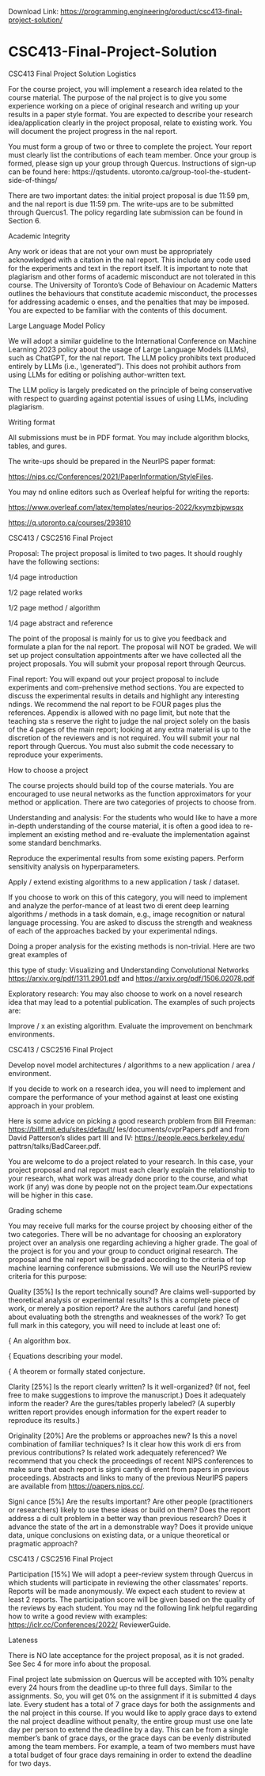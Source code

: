 Download Link: https://programming.engineering/product/csc413-final-project-solution/


# CSC413-Final-Project-Solution
CSC413 Final Project Solution
Logistics

For the course project, you will implement a research idea related to the course material. The purpose of the nal project is to give you some experience working on a piece of original research and writing up your results in a paper style format. You are expected to describe your research idea/application clearly in the project proposal, relate to existing work. You will document the project progress in the nal report.

You must form a group of two or three to complete the project. Your report must clearly list the contributions of each team member. Once your group is formed, please sign up your group through Quercus. Instructions of sign-up can be found here: https://qstudents. utoronto.ca/group-tool-the-student-side-of-things/

There are two important dates: the initial project proposal is due 11:59 pm, and the nal report is due 11:59 pm. The write-ups are to be submitted through Quercus1. The policy regarding late submission can be found in Section 6.

Academic Integrity

Any work or ideas that are not your own must be appropriately acknowledged with a citation in the nal report. This include any code used for the experiments and text in the report itself. It is important to note that plagiarism and other forms of academic misconduct are not tolerated in this course. The University of Toronto’s Code of Behaviour on Academic Matters outlines the behaviours that constitute academic misconduct, the processes for addressing academic o enses, and the penalties that may be imposed. You are expected to be familiar with the contents of this document.

Large Language Model Policy

We will adopt a similar guideline to the International Conference on Machine Learning 2023 policy about the usage of Large Language Models (LLMs), such as ChatGPT, for the nal report. The LLM policy prohibits text produced entirely by LLMs (i.e., \generated”). This does not prohibit authors from using LLMs for editing or polishing author-written text.

The LLM policy is largely predicated on the principle of being conservative with respect to guarding against potential issues of using LLMs, including plagiarism.

Writing format

All submissions must be in PDF format. You may include algorithm blocks, tables, and gures.

The write-ups should be prepared in the NeurIPS paper format:

https://nips.cc/Conferences/2021/PaperInformation/StyleFiles.

You may nd online editors such as Overleaf helpful for writing the reports:

https://www.overleaf.com/latex/templates/neurips-2022/kxymzbjpwsqx

https://q.utoronto.ca/courses/293810

CSC413 / CSC2516 Final Project

Proposal: The project proposal is limited to two pages. It should roughly have the following sections:

1/4 page introduction

1/2 page related works

1/2 page method / algorithm

1/4 page abstract and reference

The point of the proposal is mainly for us to give you feedback and formulate a plan for the nal report. The proposal will NOT be graded. We will set up project consultation appointments after we have collected all the project proposals. You will submit your proposal report through Qeurcus.

Final report: You will expand out your project proposal to include experiments and com-prehensive method sections. You are expected to discuss the experimental results in details and highlight any interesting ndings. We recommend the nal report to be FOUR pages plus the references. Appendix is allowed with no page limit, but note that the teaching sta s reserve the right to judge the nal project solely on the basis of the 4 pages of the main report; looking at any extra material is up to the discretion of the reviewers and is not required. You will submit your nal report through Quercus. You must also submit the code necessary to reproduce your experiments.

How to choose a project

The course projects should build top of the course materials. You are encouraged to use neural networks as the function approximators for your method or application. There are two categories of projects to choose from.

Understanding and analysis: For the students who would like to have a more in-depth understanding of the course material, it is often a good idea to re-implement an existing method and re-evaluate the implementation against some standard benchmarks.

Reproduce the experimental results from some existing papers. Perform sensitivity analysis on hyperparameters.

Apply / extend existing algorithms to a new application / task / dataset.

If you choose to work on this of this category, you will need to implement and analyze the perfor-mance of at least two di erent deep learning algorithms / methods in a task domain, e.g., image recognition or natural language processing. You are asked to discuss the strength and weakness of each of the approaches backed by your experimental ndings.

Doing a proper analysis for the existing methods is non-trivial. Here are two great examples of

this type of study: Visualizing and Understanding Convolutional Networks https://arxiv.org/pdf/1311.2901.pdf and https://arxiv.org/pdf/1506.02078.pdf

Exploratory research: You may also choose to work on a novel research idea that may lead to a potential publication. The examples of such projects are:

Improve / x an existing algorithm. Evaluate the improvement on benchmark environments.

CSC413 / CSC2516 Final Project

Develop novel model architectures / algorithms to a new application / area / environment.

If you decide to work on a research idea, you will need to implement and compare the performance of your method against at least one existing approach in your problem.

Here is some advice on picking a good research problem from Bill Freeman: https://billf.mit.edu/sites/default/ les/documents/cvprPapers.pdf and from David Patterson’s slides part III and IV: https://people.eecs.berkeley.edu/ pattrsn/talks/BadCareer.pdf.

You are welcome to do a project related to your research. In this case, your project proposal and nal report must each clearly explain the relationship to your research, what work was already done prior to the course, and what work (if any) was done by people not on the project team.Our expectations will be higher in this case.

Grading scheme

You may receive full marks for the course project by choosing either of the two categories. There will be no advantage for choosing an exploratory project over an analysis one regarding achieving a higher grade. The goal of the project is for you and your group to conduct original research. The proposal and the nal report will be graded according to the criteria of top machine learning conference submissions. We will use the NeurIPS review criteria for this purpose:

Quality [35%] Is the report technically sound? Are claims well-supported by theoretical analysis or experimental results? Is this a complete piece of work, or merely a position report? Are the authors careful (and honest) about evaluating both the strengths and weaknesses of the work? To get full mark in this category, you will need to include at least one of:

{ An algorithm box.

{ Equations describing your model.

{ A theorem or formally stated conjecture.

Clarity [25%] Is the report clearly written? Is it well-organized? (If not, feel free to make suggestions to improve the manuscript.) Does it adequately inform the reader? Are the gures/tables properly labeled? (A superbly written report provides enough information for the expert reader to reproduce its results.)

Originality [20%] Are the problems or approaches new? Is this a novel combination of familiar techniques? Is it clear how this work di ers from previous contributions? Is related work adequately referenced? We recommend that you check the proceedings of recent NIPS conferences to make sure that each report is signi cantly di erent from papers in previous proceedings. Abstracts and links to many of the previous NeurIPS papers are available from https://papers.nips.cc/.

Signi cance [5%] Are the results important? Are other people (practitioners or researchers) likely to use these ideas or build on them? Does the report address a di cult problem in a better way than previous research? Does it advance the state of the art in a demonstrable way? Does it provide unique data, unique conclusions on existing data, or a unique theoretical or pragmatic approach?

CSC413 / CSC2516 Final Project

Participation [15%] We will adopt a peer-review system through Quercus in which students will participate in reviewing the other classmates’ reports. Reports will be made anonymously. We expect each student to review at least 2 reports. The participation score will be given based on the quality of the reviews by each student. You may nd the following link helpful regarding how to write a good review with examples: https://iclr.cc/Conferences/2022/ ReviewerGuide.

Lateness

There is NO late acceptance for the project proposal, as it is not graded. See Sec 4 for more info about the proposal.

Final project late submission on Quercus will be accepted with 10% penalty every 24 hours from the deadline up-to three full days. Similar to the assignments. So, you will get 0% on the assignment if it is submitted 4 days late. Every student has a total of 7 grace days for both the assignments and the nal project in this course. If you would like to apply grace days to extend the nal project deadline without penalty, the entire group must use one late day per person to extend the deadline by a day. This can be from a single member’s bank of grace days, or the grace days can be evenly distributed among the team members. For example, a team of two members must have a total budget of four grace days remaining in order to extend the deadline for two days.

